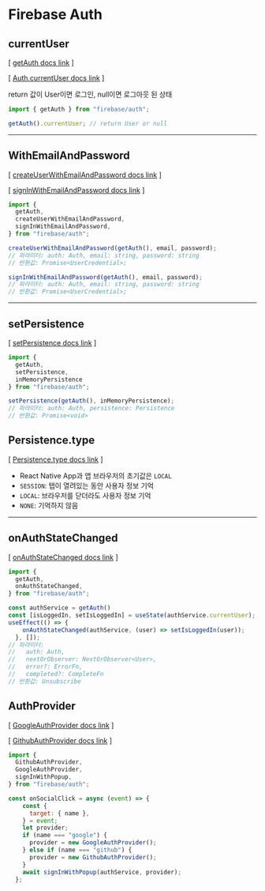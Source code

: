 # Firebase Auth

## currentUser

[ [getAuth docs link](https://firebase.google.com/docs/reference/js/auth?authuser=0#getauth) ]

[ [Auth.currentUser docs link](https://firebase.google.com/docs/reference/js/auth.auth?authuser=0#authcurrentuser) ]

return 값이 User이면 로그인, null이면 로그아웃 된 상태

```jsx
import { getAuth } from "firebase/auth";

getAuth().currentUser; // return User or null
```

---

## WithEmailAndPassword

[ [createUserWithEmailAndPassword docs link](https://firebase.google.com/docs/reference/js/auth.md?authuser=0#createuserwithemailandpassword) ]

[ [signInWithEmailAndPassword docs link](https://firebase.google.com/docs/reference/js/auth.md?authuser=0#signinwithemailandpassword) ]

```jsx
import { 
  getAuth,
  createUserWithEmailAndPassword,
  signInWithEmailAndPassword,
} from "firebase/auth";

createUserWithEmailAndPassword(getAuth(), email, password);
// 파라미터: auth: Auth, email: string, password: string
// 반환값: Promise<UserCredential>;

signInWithEmailAndPassword(getAuth(), email, password);
// 파라미터: auth: Auth, email: string, password: string
// 반환값: Promise<UserCredential>;
```

---

## setPersistence

[ [setPersistence docs link](https://firebase.google.com/docs/reference/js/auth.md?authuser=0#setpersistence) ]

```jsx
import {
  getAuth,
  setPersistence,
  inMemoryPersistence
} from "firebase/auth";

setPersistence(getAuth(), inMemoryPersistence);
// 파라미터: auth: Auth, persistence: Persistence
// 반환값: Promise<void>
```

## Persistence.type

[ [Persistence.type docs link](https://firebase.google.com/docs/reference/js/auth.persistence.md?authuser=0#properties) ]

- React Native App과 앱 브라우저의 초기값은 `LOCAL`
- `SESSION`: 탭이 열려있는 동안 사용자 정보 기억
- `LOCAL`: 브라우저를 닫더라도 사용자 정보 기억
- `NONE`: 기억하지 않음

---

## onAuthStateChanged

[ [onAuthStateChanged docs link](https://firebase.google.com/docs/reference/js/auth.md?authuser=0#onauthstatechanged) ]

```jsx
import {
  getAuth,
  onAuthStateChanged,
} from "firebase/auth";

const authService = getAuth()
const [isLoggedIn, setIsLoggedIn] = useState(authService.currentUser);
useEffect(() => {
    onAuthStateChanged(authService, (user) => setIsLoggedIn(user));
  }, []);
// 파라미터:
//   auth: Auth,
//   nextOrObserver: NextOrObserver<User>,
//   error?: ErrorFn,
//   completed?: CompleteFn
// 반환값: Unsubscribe
```

## AuthProvider

[ [GoogleAuthProvider docs link](https://firebase.google.com/docs/reference/js/auth.googleauthprovider) ]

[ [GithubAuthProvider docs link](https://firebase.google.com/docs/reference/js/auth.githubauthprovider) ]

```jsx
import {
  GithubAuthProvider,
  GoogleAuthProvider,
  signInWithPopup,
} from "firebase/auth";

const onSocialClick = async (event) => {
    const {
      target: { name },
    } = event;
    let provider;
    if (name === "google") {
      provider = new GoogleAuthProvider();
    } else if (name === "github") {
      provider = new GithubAuthProvider();
    }
    await signInWithPopup(authService, provider);
  };
```
